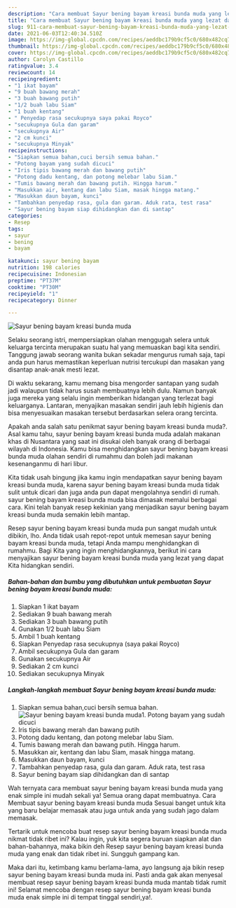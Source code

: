 ```yaml
---
description: "Cara membuat Sayur bening bayam kreasi bunda muda yang lezat dan Mudah Dibuat"
title: "Cara membuat Sayur bening bayam kreasi bunda muda yang lezat dan Mudah Dibuat"
slug: 911-cara-membuat-sayur-bening-bayam-kreasi-bunda-muda-yang-lezat-dan-mudah-dibuat
date: 2021-06-03T12:40:34.510Z
image: https://img-global.cpcdn.com/recipes/aeddbc179b9cf5c0/680x482cq70/sayur-bening-bayam-kreasi-bunda-muda-foto-resep-utama.jpg
thumbnail: https://img-global.cpcdn.com/recipes/aeddbc179b9cf5c0/680x482cq70/sayur-bening-bayam-kreasi-bunda-muda-foto-resep-utama.jpg
cover: https://img-global.cpcdn.com/recipes/aeddbc179b9cf5c0/680x482cq70/sayur-bening-bayam-kreasi-bunda-muda-foto-resep-utama.jpg
author: Carolyn Castillo
ratingvalue: 3.4
reviewcount: 14
recipeingredient:
- "1 ikat bayam"
- "9 buah bawang merah"
- "3 buah bawang putih"
- "1/2 buah labu Siam"
- "1 buah kentang"
- " Penyedap rasa secukupnya saya pakai Royco"
- "secukupnya Gula dan garam"
- "secukupnya Air"
- "2 cm kunci"
- "secukupnya Minyak"
recipeinstructions:
- "Siapkan semua bahan,cuci bersih semua bahan."
- "Potong bayam yang sudah dicuci"
- "Iris tipis bawang merah dan bawang putih"
- "Potong dadu kentang, dan potong melebar labu Siam."
- "Tumis bawang merah dan bawang putih. Hingga harum."
- "Masukkan air, kentang dan labu Siam, masak hingga matang."
- "Masukkan daun bayam, kunci"
- "Tambahkan penyedap rasa, gula dan garam. Aduk rata, test rasa"
- "Sayur bening bayam siap dihidangkan dan di santap"
categories:
- Resep
tags:
- sayur
- bening
- bayam

katakunci: sayur bening bayam 
nutrition: 198 calories
recipecuisine: Indonesian
preptime: "PT37M"
cooktime: "PT30M"
recipeyield: "1"
recipecategory: Dinner

---
```



![Sayur bening bayam kreasi bunda muda](https://img-global.cpcdn.com/recipes/aeddbc179b9cf5c0/680x482cq70/sayur-bening-bayam-kreasi-bunda-muda-foto-resep-utama.jpg)

Selaku seorang istri, mempersiapkan olahan menggugah selera untuk keluarga tercinta merupakan suatu hal yang memuaskan bagi kita sendiri. Tanggung jawab seorang  wanita bukan sekadar mengurus rumah saja, tapi anda pun harus memastikan keperluan nutrisi tercukupi dan masakan yang disantap anak-anak mesti lezat.

Di waktu  sekarang, kamu memang bisa mengorder santapan yang sudah jadi walaupun tidak harus susah membuatnya lebih dulu. Namun banyak juga mereka yang selalu ingin memberikan hidangan yang terlezat bagi keluarganya. Lantaran, menyajikan masakan sendiri jauh lebih higienis dan bisa menyesuaikan masakan tersebut berdasarkan selera orang tercinta. 



Apakah anda salah satu penikmat sayur bening bayam kreasi bunda muda?. Asal kamu tahu, sayur bening bayam kreasi bunda muda adalah makanan khas di Nusantara yang saat ini disukai oleh banyak orang di berbagai wilayah di Indonesia. Kamu bisa menghidangkan sayur bening bayam kreasi bunda muda olahan sendiri di rumahmu dan boleh jadi makanan kesenanganmu di hari libur.

Kita tidak usah bingung jika kamu ingin mendapatkan sayur bening bayam kreasi bunda muda, karena sayur bening bayam kreasi bunda muda tidak sulit untuk dicari dan juga anda pun dapat mengolahnya sendiri di rumah. sayur bening bayam kreasi bunda muda bisa dimasak memalui berbagai cara. Kini telah banyak resep kekinian yang menjadikan sayur bening bayam kreasi bunda muda semakin lebih mantap.

Resep sayur bening bayam kreasi bunda muda pun sangat mudah untuk dibikin, lho. Anda tidak usah repot-repot untuk memesan sayur bening bayam kreasi bunda muda, tetapi Anda mampu menghidangkan di rumahmu. Bagi Kita yang ingin menghidangkannya, berikut ini cara menyajikan sayur bening bayam kreasi bunda muda yang lezat yang dapat Kita hidangkan sendiri.

<!--inarticleads1-->

##### Bahan-bahan dan bumbu yang dibutuhkan untuk pembuatan Sayur bening bayam kreasi bunda muda:

1. Siapkan 1 ikat bayam
1. Sediakan 9 buah bawang merah
1. Sediakan 3 buah bawang putih
1. Gunakan 1/2 buah labu Siam
1. Ambil 1 buah kentang
1. Siapkan  Penyedap rasa secukupnya (saya pakai Royco)
1. Ambil secukupnya Gula dan garam
1. Gunakan secukupnya Air
1. Sediakan 2 cm kunci
1. Sediakan secukupnya Minyak




<!--inarticleads2-->

##### Langkah-langkah membuat Sayur bening bayam kreasi bunda muda:

1. Siapkan semua bahan,cuci bersih semua bahan.
<img src="https://img-global.cpcdn.com/steps/877d662236a48499/160x128cq70/sayur-bening-bayam-kreasi-bunda-muda-langkah-memasak-1-foto.jpg" alt="Sayur bening bayam kreasi bunda muda">1. Potong bayam yang sudah dicuci
1. Iris tipis bawang merah dan bawang putih
1. Potong dadu kentang, dan potong melebar labu Siam.
1. Tumis bawang merah dan bawang putih. Hingga harum.
1. Masukkan air, kentang dan labu Siam, masak hingga matang.
1. Masukkan daun bayam, kunci
1. Tambahkan penyedap rasa, gula dan garam. Aduk rata, test rasa
1. Sayur bening bayam siap dihidangkan dan di santap




Wah ternyata cara membuat sayur bening bayam kreasi bunda muda yang enak simple ini mudah sekali ya! Semua orang dapat membuatnya. Cara Membuat sayur bening bayam kreasi bunda muda Sesuai banget untuk kita yang baru belajar memasak atau juga untuk anda yang sudah jago dalam memasak.

Tertarik untuk mencoba buat resep sayur bening bayam kreasi bunda muda nikmat tidak ribet ini? Kalau ingin, yuk kita segera buruan siapkan alat dan bahan-bahannya, maka bikin deh Resep sayur bening bayam kreasi bunda muda yang enak dan tidak ribet ini. Sungguh gampang kan. 

Maka dari itu, ketimbang kamu berlama-lama, ayo langsung aja bikin resep sayur bening bayam kreasi bunda muda ini. Pasti anda gak akan menyesal membuat resep sayur bening bayam kreasi bunda muda mantab tidak rumit ini! Selamat mencoba dengan resep sayur bening bayam kreasi bunda muda enak simple ini di tempat tinggal sendiri,ya!.

